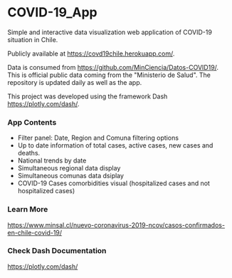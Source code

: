 # COVID-19_App

Simple and interactive data visualization web application of COVID-19 situation in Chile. 

Publicly available at https://covd19chile.herokuapp.com/.

Data is consumed from https://github.com/MinCiencia/Datos-COVID19/. This is official public data coming from the "Ministerio de Salud".
The repository is updated daily as well as the app.

This project was developed using the framework Dash https://plotly.com/dash/.

### App Contents

- Filter panel: Date, Region and Comuna filtering options
- Up to date information of total cases, active cases, new cases and deaths.
- National trends by date
- Simultaneous regional data display 
- Simultaneous comunas data dsiplay
- COVID-19 Cases comorbidities visual (hospitalized cases and not hospitalized cases)

### Learn More 

https://www.minsal.cl/nuevo-coronavirus-2019-ncov/casos-confirmados-en-chile-covid-19/

### Check Dash Documentation
https://plotly.com/dash/
